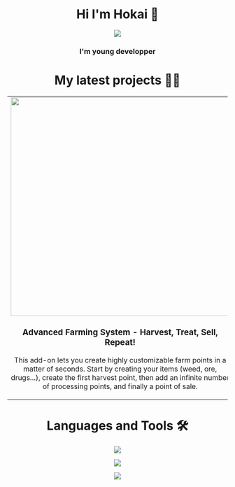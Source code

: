 <h1 align="center">Hi I'm Hokai 👋</h1>

<!-- Intro -->
<p style="margin: 15px;" align="center">
    <img src="https://readme-typing-svg.herokuapp.com?duration=2000&color=0091d3&center=true&vCenter=true&lines=Garrys+Mod+Developper;hokaiiiletsgo">
    <h3 align="center">I'm young developper</h3>
</p>

<!-- Projects -->
<h1 align="center">My latest projects 👨‍💻</h1>
<div align="center">
  <table>
        <tr>
            <td width="50%" align="center">
		    <img src="https://i.imgur.com/4xRcviU.png" width="500">
                <h3 align="center">
                    Advanced Farming System - Harvest, Treat, Sell, Repeat!
                </h3>
                <p align="center">
                    <p align="center">
                        This add-on lets you create highly customizable farm points in a matter of seconds. Start by creating your items (weed, ore, drugs...), create the first harvest point, then add an infinite number of processing points, and finally a point of sale.
                    </p>
                </p>
            </td>
        </tr>
  </table>
</div>

<!-- Technos -->
<h1 align="center">Languages and Tools 🛠</h1>
<p align="center">
      <a href="https://skillicons.dev">
    <img src="https://skillicons.dev/icons?i=git,gitlab,docker,lua,py,html,css,vscode" />
  </a>
</p>
<p align="center">
<a href="https://skillicons.dev">
<img src="https://skillicons.dev/icons?i=ps,figma,blender,mysql,sqlite" />
</a>
</p>
<p align="center">
<a href="https://skillicons.dev">
<img src="https://skillicons.dev/icons?i=linux,windows,debian" />
</a>
</p>

